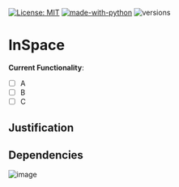 [![License: MIT](https://img.shields.io/badge/license-MIT-green.svg)](https://opensource.org/licenses/MIT)
[![made-with-python](https://img.shields.io/badge/Made%20with-Python-1f425f.svg)](https://www.python.org/)
![versions](https://img.shields.io/pypi/pyversions/pybadges.svg)

# InSpace

__Current Functionality__:
- [ ] A
- [ ] B
- [ ] C

## Justification


## Dependencies







![image](https://user-images.githubusercontent.com/41084770/108634409-4df2af80-742e-11eb-85bc-301c1cf7c210.png)
